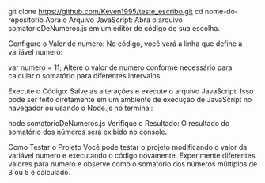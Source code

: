 
git clone https://github.com/Keven1995/teste_escribo.git
cd nome-do-repositorio
Abra o Arquivo JavaScript:
Abra o arquivo somatorioDeNumeros.js em um editor de código de sua escolha.

Configure o Valor de numero:
No código, você verá a linha que define a variável numero:

var numero = 11;
Altere o valor de numero conforme necessário para calcular o somatório para diferentes intervalos.

Execute o Código:
Salve as alterações e execute o arquivo JavaScript. Isso pode ser feito diretamente em um ambiente de execução de JavaScript no navegador ou usando o Node.js no terminal:


node somatorioDeNumeros.js
Verifique o Resultado:
O resultado do somatório dos números será exibido no console.

Como Testar o Projeto
Você pode testar o projeto modificando o valor da variável numero e executando o código novamente. Experimente diferentes valores para numero e observe como o somatório dos números múltiplos de 3 ou 5 é calculado.
